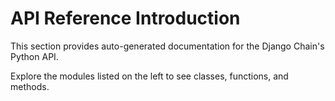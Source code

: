 # API Reference Introduction

This section provides auto-generated documentation for the Django Chain's Python API.

Explore the modules listed on the left to see classes, functions, and methods.
